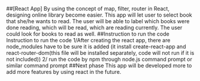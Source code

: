##[React App]
By using the concept of map, filter, router in React, designing online library become easier. This app will let user to select book that she/he wants to read. The user will be able to label which books were done reading, which will be read, which are reading currently. The user could look for books to read as well. 
##Instruction to run the code
Instruction to run the code
1/After creating the react app, there are node_modules have to be sure it is added (it install create-react-app and react-router-dom(this file will be installed separately, code will not run if it is not included))
2/ run the code by npm through node.js command prompt or similar command prompt
##Next phase
This app will be developed more to add more features by using react in the future.

